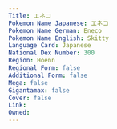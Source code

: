 ```yaml
---
﻿Title: エネコ
Pokemon Name Japanese: エネコ
Pokemon Name German: Eneco
Pokemon Name English: Skitty
Language Card: Japanese
National Dex Number: 300
Region: Hoenn
Regional Form: false
Additional Form: false
Mega: false
Gigantamax: false
Cover: false
Link: 
Owned: 
---
```

